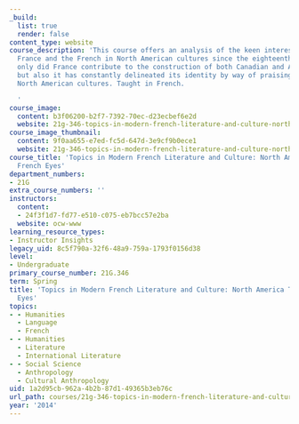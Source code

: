 ```yaml
---
_build:
  list: true
  render: false
content_type: website
course_description: 'This course offers an analysis of the keen interest shown by
  France and the French in North American cultures since the eighteenth century. Not
  only did France contribute to the construction of both Canadian and American nations
  but also it has constantly delineated its identity by way of praising or criticizing
  North American cultures. Taught in French.

  '
course_image:
  content: b3f06200-b2f7-7392-70ec-d23ecbef6e2d
  website: 21g-346-topics-in-modern-french-literature-and-culture-north-america-through-french-eyes-spring-2014
course_image_thumbnail:
  content: 9f0aa655-e7ed-fc5d-647d-3e9cf9b0ece1
  website: 21g-346-topics-in-modern-french-literature-and-culture-north-america-through-french-eyes-spring-2014
course_title: 'Topics in Modern French Literature and Culture: North America Through
  French Eyes'
department_numbers:
- 21G
extra_course_numbers: ''
instructors:
  content:
  - 24f3f1d7-fd77-e510-c075-eb7bcc57e2ba
  website: ocw-www
learning_resource_types:
- Instructor Insights
legacy_uid: 8c5f790a-32f6-48a9-759a-1793f0156d38
level:
- Undergraduate
primary_course_number: 21G.346
term: Spring
title: 'Topics in Modern French Literature and Culture: North America Through French
  Eyes'
topics:
- - Humanities
  - Language
  - French
- - Humanities
  - Literature
  - International Literature
- - Social Science
  - Anthropology
  - Cultural Anthropology
uid: 1a2d95cb-962a-4b2b-87d1-49365b3eb76c
url_path: courses/21g-346-topics-in-modern-french-literature-and-culture-north-america-through-french-eyes-spring-2014
year: '2014'
---
```

